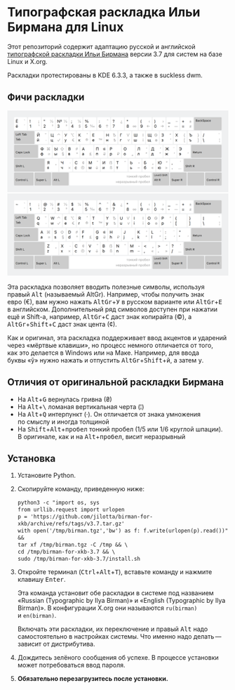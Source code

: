 # Типографская раскладка Ильи Бирмана для Linux

Этот репозиторий содержит адаптацию русской и английской [типографской раскладки Ильи Бирмана](http://ilyabirman.ru/projects/typography-layout/) версии 3.7 для систем на базе Linux и X.org.

Раскладки протестированы в KDE 6.3.3, а также в suckless dwm.

## Фичи раскладки

![Снимок экрана](screenshots/rubirman.png)
![Снимок экрана](screenshots/enbirman.png)

Эта раскладка позволяет вводить полезные символы, используя правый <kbd>Alt</kbd> (называемый AltGr). Например, чтобы получить знак евро (€), вам нужно нажать <kbd>AltGr</kbd>+<kbd>У</kbd> в русском варианте или <kbd>AltGr</kbd>+<kbd>E</kbd> в английском. Дополнительный ряд символов доступен при нажатии ещё и Shift-а, например, <kbd>AltGr</kbd>+<kbd>С</kbd> даст знак копирайта (©), а <kbd>AltGr</kbd>+<kbd>Shift</kbd>+<kbd>С</kbd> даст знак цента (¢).

Как и оригинал, эта раскладка поддерживает ввод акцентов и ударений через «мёртвые клавиши», но процесс немного отличается от того, как это делается в Windows или на Маке. Например, для ввода буквы «ў» нужно нажать и отпустить <kbd>AltGr</kbd>+<kbd>Shift</kbd>+<kbd>й</kbd>, а затем <kbd>у</kbd>.

## Отличия от оригинальной раскладки Бирмана

- На <kbd>Alt</kbd>+<kbd>G</kbd> вернулась гривна (₴)
- На <kbd>Alt</kbd>+<kbd>\\</kbd> ломаная вертикальная черта (¦)
- На <kbd>Alt</kbd>+<kbd>Q</kbd> интерпункт (·). Он отличается от знака умножения по смыслу и иногда толщиной
- На <kbd>Shift</kbd>+<kbd>Alt</kbd>+<kbd>пробел</kbd> тонкий пробел (1/5 или 1/6 круглой шпации). В оригинале, как и на <kbd>Alt</kbd>+<kbd>пробел</kbd>, висит неразрывный

## Установка

1. Установите Python.

2. Скопируйте команду, приведенную ниже:

    ```
    python3 -c "import os, sys
    from urllib.request import urlopen
    p = 'https://github.com/jilotta/birman-for-xkb/archive/refs/tags/v3.7.tar.gz'
    with open('/tmp/birman.tgz','bw') as f: f.write(urlopen(p).read())" &&
    tar xf /tmp/birman.tgz -C /tmp && \
    cd /tmp/birman-for-xkb-3.7 && \
    sudo /tmp/birman-for-xkb-3.7/install.sh
    ```

3. Откройте терминал (<kbd>Ctrl</kbd>+<kbd>Alt</kbd>+<kbd>T</kbd>), вставьте команду и нажмите клавишу <kbd>Enter</kbd>.

    Эта команда установит обе раскладки в системе под названием «Russian (Typographic by Ilya Birman)» и «English (Typographic by Ilya Birman)». В конфигурации X.org они называются `ru(birman)` и `en(birman)`.
    
    Включать эти раскладки, их переключение и правый <kbd>Alt</kbd> надо самостоятельно в настройках системы. Что именно надо делать — зависит от дистрибутива.

4. Дождитесь зелёного сообщения об успехе. В процессе установки может потребоваться ввод пароля.

5. **Обязательно перезагрузитесь после установки.**
